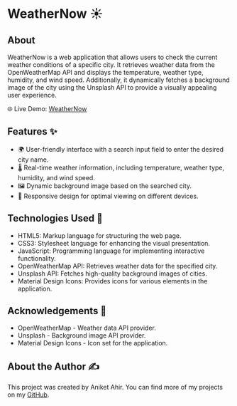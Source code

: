 # WeatherNow ☀️

## About
WeatherNow is a web application that allows users to check the current weather conditions of a specific city. It retrieves weather data from the OpenWeatherMap API and displays the temperature, weather type, humidity, and wind speed. Additionally, it dynamically fetches a background image of the city using the Unsplash API to provide a visually appealing user experience.

🌐 Live Demo: [WeatherNow](https://ahiraniket.github.io/weather-app/)

## Features ✨
* 🌍 User-friendly interface with a search input field to enter the desired city name.
* 🌡️ Real-time weather information, including temperature, weather type, humidity, and wind speed.
* 🖼️ Dynamic background image based on the searched city.
* 📱 Responsive design for optimal viewing on different devices.

## Technologies Used 🚀
* HTML5: Markup language for structuring the web page.
* CSS3: Stylesheet language for enhancing the visual presentation.
* JavaScript: Programming language for implementing interactive functionality.
* OpenWeatherMap API: Retrieves weather data for the specified city.
* Unsplash API: Fetches high-quality background images of cities.
* Material Design Icons: Provides icons for various elements in the application.

## Acknowledgements 🙏
* OpenWeatherMap - Weather data API provider.
* Unsplash - Background image API provider.
* Material Design Icons - Icon set for the application.

## About the Author ✍️
This project was created by Aniket Ahir. You can find more of my projects on my [GitHub](https://github.com/ahiraniket).
